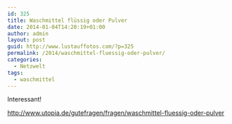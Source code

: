 ```yaml
---
id: 325
title: Waschmittel flüssig oder Pulver
date: 2014-01-04T14:20:19+01:00
author: admin
layout: post
guid: http://www.lustauffotos.com/?p=325
permalink: /2014/waschmittel-fluessig-oder-pulver/
categories:
  - Netzwelt
tags:
  - waschmittel
---
```

Interessant!

<http://www.utopia.de/gutefragen/fragen/waschmittel-fluessig-oder-pulver>